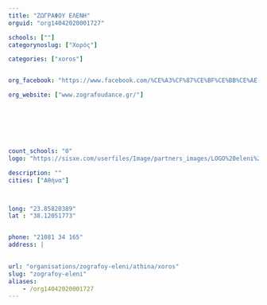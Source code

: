 ```yaml
---
title: "ΖΩΓΡΑΦΟΥ ΕΛΕΝΗ"
orguid: "org14042020001727"

schools: [""]
categorynoslug: ["Χορός"]

categories: ["xoros"]


org_facebook: "https://www.facebook.com/%CE%A3%CF%87%CE%BF%CE%BB%CE%AE-%CE%A7%CE%BF%CF%81%CE%BF%CF%8D-%CE%95%CE%BB%CE%AD%CE%BD%CE%B7-%CE%96%CF%89%CE%B3%CF%81%CE%AC%CF%86%CE%BF%CF%85-288664981259959/"

org_website: ["www.zografoudance.gr/"]







count_schools: "0"
logo: "https://sisxe.com/userfiles/Image/partners_images/LOGO%20eleni%20zografou%202.jpg"

description: ""
cities: ["Αθήνα"]



long: "23.85820389"
lat : "38.12051773"


phone: "21081 34 165"
address: |
    

url: "organisations/zografoy-eleni/athina/xoros"
slug: "zografoy-eleni"
aliases:
    - /org14042020001727
---
```



